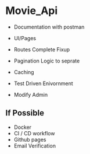# Movie_Api
- Documentation with postman
- UI/Pages
- Routes Complete Fixup



- Pagination Logic to seprate
- Caching
- Test Driven Enivornment
- Modify Admin



## If Possible
- Docker 
- CI / CD workflow
- Github pages
- Email Verification
